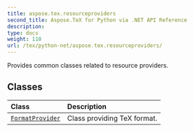 ```yaml
---
title: aspose.tex.resourceproviders
second_title: Aspose.TeX for Python via .NET API Reference
description: 
type: docs
weight: 110
url: /tex/python-net/aspose.tex.resourceproviders/
---
```



Provides common classes related to resource providers.

## Classes
| Class | Description |
| :- | :- |
| [`FormatProvider`](/tex/python-net/aspose.tex.resourceproviders/formatprovider/) | Class providing TeX format. |
